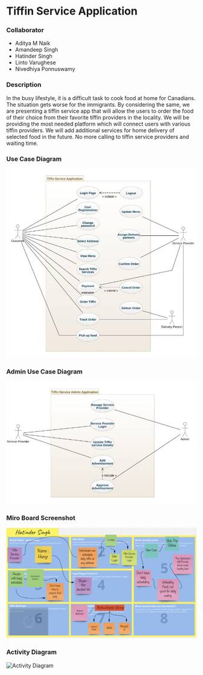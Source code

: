# Tiffin Service Application

### Collaborator
- Aditya M Naik
- Amandeep Singh
- Hatinder Singh
- Linto Varughese
- Nivedhiya Ponnuswamy

### Description
In the busy lifestyle, it is a difficult task to cook food at home for Canadians. The situation gets worse for the immigrants. By considering the same, we are presenting a tiffin service app that will allow the users to order the food of their choice from their favorite tiffin providers in the locality.  We will be providing the most needed platform which will connect users with various tiffin providers. We will add additional services for home delivery of selected food in the future. No more calling to tiffin service providers and waiting time.

### Use Case Diagram
![Use case diagram](images/use-case.jpeg)


### Admin Use Case Diagram
![Admin Use Case diagram](images/AdminUseCase.jpeg)


### Miro Board Screenshot
![Miro board diagram](images/miro-board-screenshot.png)

### Activity Diagram 
![Activity Diagram](https://github.com/nivedhya/TiffinServiceApplication/blob/006e2e6097ccbade78923f83720265b319cd6c49/images/Tiffin%20Service%20activity-diagram%20(1).jpeg)

